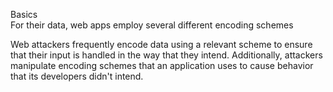 Basics  
  For their data, web apps employ several different encoding schemes

  Web attackers frequently encode data using a relevant scheme to ensure that their input is handled in the way that they intend.
    Additionally, attackers manipulate encoding schemes that an application uses to cause behavior that its developers didn't intend.